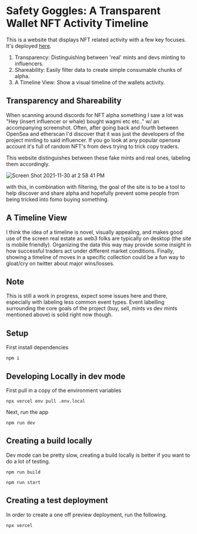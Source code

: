 # Safety Goggles: A Transparent Wallet NFT Activity Timeline

This is a website that displays NFT related activity with a few key focuses. It's deployed [here](https://eth-wallet-timeline.vercel.app/).

1. Transparency: Distinguishing between 'real' mints and devs minting to influencers.
2. Shareability: Easily filter data to create simple consumable chunks of alpha.
3. A Timeline View: Show a visual timeline of the wallets activity.

## Transparency and Shareability

When scanning around discords for NFT alpha something I saw a lot was "Hey (insert influencer or whale) bought wagmi etc etc.." w/ an accompanying screenshot. Often, after going back and fourth between OpenSea and etherscan I'd discover that it was just the developers of the project minting to said influencer. If you go look at any popular opensea account it's full of random NFT's from devs trying to trick copy traders.

This website distinguishes between these fake mints and real ones, labeling them accordingly.

![Screen Shot 2021-11-30 at 2 58 41 PM](https://user-images.githubusercontent.com/17352012/144141661-6c069a51-cd77-4a70-995c-1dde716656db.png)


with this, in combination with filtering, the goal of the site is to be a tool to help discover and share alpha and hopefully prevent some people from being tricked into fomo buying something.

## A Timeline View

I think the idea of a timeline is novel, visually appealing, and makes good use of the screen real estate as web3 folks are typically on desktop (the site is mobile friendly). Organizing the data this way may provide some insight in how successful traders act under different market conditions. Finally, showing a timeline of moves in a specific collection could be a fun way to gloat/cry on twitter about major wins/losses.

## Note

This is still a work in progress, expect some issues here and there, especially with labeling less common event types. Event labelling surrounding the core goals of the project (buy, sell, mints vs dev mints mentioned above) is solid right now though.

## Setup

First install dependencies

`npm i`

## Developing Locally in dev mode

First pull in a copy of the environment variables

`npx vercel env pull .env.local`

Next, run the app

`npm run dev`

## Creating a build locally

Dev mode can be pretty slow, creating a build locally is better if you want to do a lot of testing.

`npm run build`

`npm run start`

## Creating a test deployment

In order to create a one off preview deployment, run the following.

`npx vercel`
